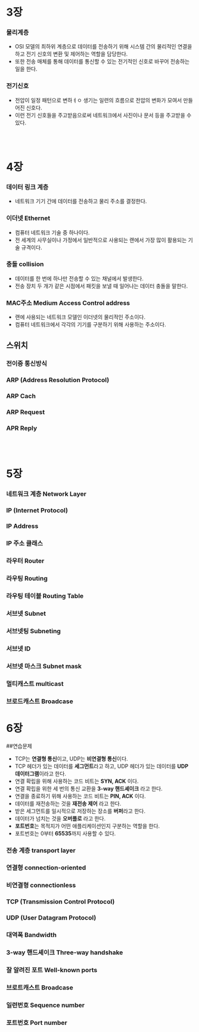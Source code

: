 </br></br>

# 3장

### 물리계층
- OSI 모델의 최하위 계층으로 데이터를 전송하기 위해 시스템 간의 물리적인 연결을 하고 전기 신호의 변환 및 제어하는 역할을 담당한다.
- 또한 전송 매체를 통해 데이터를 통신할 수 있는 전기적인 신호로 바꾸어 전송하는 일을 한다.

### 전기신호
- 전압이 일정 패턴으로 변하ㅕㅇ 생기는 일련의 흐름으로 전압의 변화가 모여서 만들어진 신호다.
- 이런 전기 신호들을 주고받음으로써 네트워크에서 사진이나 문서 등을 주고받을 수 있다.

</br></br>

# 4장

### 데이터 링크 계층
- 네트워크 기기 간에 데이터를 전송하고 물리 주소를 결정한다.

### 이더넷 Ethernet
- 컴퓨터 네트워크 기술 중 하나이다.
- 전 세계의 사무실이나 가정에서 일반적으로 사용되는 랜에서 가장 많이 활용되는 기술 규격이다.

### 충돌 collision
- 데이터를 한 번에 하나만 전송할 수 있는 채널에서 발생한다.
- 전송 장치 두 개가 같은 시점에서 패킷을 보낼 때 일어나는 데이터 충돌을 말한다.

### MAC주소 Medium Access Control address
- 랜에 사용되는 네트워크 모델인 이더넷의 물리적인 주소이다.
- 컴퓨터 네트워크에서 각각의 기기를 구분하기 위해 사용하는 주소이다.

## 스위치

### 전이중 통신방식

### ARP (Address Resolution Protocol)

### ARP Cach

### ARP Request

### APR Reply

</br></br>

# 5장

### 네트워크 계층 Network Layer

### IP (Internet Protocol)

### IP Address

### IP 주소 클래스

### 라우터 Router

### 라우팅 Routing

### 라우팅 테이블 Routing Table

### 서브넷 Subnet

### 서브넷팅 Subneting

### 서브넷 ID

### 서브넷 마스크 Subnet mask

### 멀티캐스트 multicast

### 브로드캐스트 Broadcase

# 6장

##연습문제
- TCP는 **연결형 통신**이고, UDP는 **비연결형 통신**이다.
- TCP 헤더가 있는 데이터를 **세그먼트**라고 하고, UDP 헤더가 있는 데이터를 **UDP 데이터그램**이라고 한다.
- 연결 확립을 위해 사용하는 코드 비트는 **SYN, ACK** 이다.
- 연결 확립을 위한 세 번의 통신 교환을 **3-way 핸드셰이크** 라고 한다.
- 연결을 종료하기 위해 사용하는 코드 비트는 **PIN, ACK** 이다.
- 데이터를 재전송하는 것을 **재전송 제어** 라고 한다.
- 받은 세그먼트를 일시적으로 저장하는 장소를 **버퍼**라고 한다.
- 데이터가 넘치는 것을 **오버플로** 라고 한다.
- **포트번호**는 목적지가 어떤 애플리케이션인지 구분하는 역할을 한다.
- 포트번호는 0부터 **65535**까지 사용할 수 있다.

### 전송 계층 transport layer

### 연결형 connection-oriented

### 비연결형 connectionless

### TCP (Transmission Control Protocol)

### UDP (User Datagram Protocol)

### 대역폭 Bandwidth

### 3-way 핸드셰이크 Three-way handshake

### 잘 알려진 포트 Well-known ports

### 브로트캐스트 Broadcase

### 일련번호 Sequence number

### 포트번호 Port number
